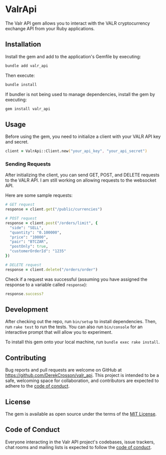 # ValrApi

The Valr API gem allows you to interact with the VALR cryptocurrency exchange API from your Ruby applications.

## Installation

Install the gem and add to the application's Gemfile by executing:
```zsh
bundle add valr_api
```

Then execute:
```zsh
bundle install
```

If bundler is not being used to manage dependencies, install the gem by executing:
```zsh
gem install valr_api
```

## Usage

Before using the gem, you need to initialize a client with your VALR API key and secret.
```zsh
client = ValrApi::Client.new("your_api_key", "your_api_secret")
```

### Sending Requests

After initializing the client, you can send GET, POST, and DELETE requests to the VALR API. I am still working on allowing requests to the websocket API.

Here are some sample requests:
```ruby
# GET request
response = client.get("/public/currencies")

# POST request
response = client.post("/orders/limit", {
  "side": "SELL",
  "quantity": "0.100000",
  "price": "10000",
  "pair": "BTCZAR",
  "postOnly": true,
  "customerOrderId": "1235"
})

# DELETE request
response = client.delete("/orders/order")

```

Check if a request was successful (assuming you have assigned the response to a variable called `response`):
```ruby
response.success?
```

## Development

After checking out the repo, run `bin/setup` to install dependencies. Then, run `rake test` to run the tests. You can also run `bin/console` for an interactive prompt that will allow you to experiment.

To install this gem onto your local machine, run `bundle exec rake install`.

## Contributing

Bug reports and pull requests are welcome on GitHub at https://github.com/DerekCrosson/valr_api. This project is intended to be a safe, welcoming space for collaboration, and contributors are expected to adhere to the [code of conduct](https://github.com/DerekCrosson/valr_api/blob/main/CODE_OF_CONDUCT.md).

## License

The gem is available as open source under the terms of the [MIT License](https://opensource.org/licenses/MIT).

## Code of Conduct

Everyone interacting in the Valr API project's codebases, issue trackers, chat rooms and mailing lists is expected to follow the [code of conduct](https://github.com/[USERNAME]/valr_api/blob/main/CODE_OF_CONDUCT.md).
